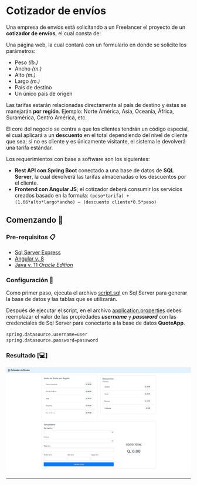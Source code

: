 # Cotizador de envíos

Una empresa de envíos está solicitando a un Freelancer el proyecto de un **cotizador de envíos**, el cual consta de:

Una página web, la cual contará con un formulario en donde se solicite los parámetros:

- Peso _(lb.)_
- Ancho _(m.)_
- Alto _(m.)_
- Largo _(m.)_
- País de destino
- Un único país de origen

Las tarifas estarán relacionadas directamente al país de destino y éstas se manejarán **por región**. Ejemplo: Norte América, Asia, Oceanía, África, Suramérica, Centro América, etc.

El core del negocio se centra a que los clientes tendrán un código especial, el cual aplicará a un **descuento** en el total dependiendo del nivel de cliente que sea; si no es cliente y es únicamente visitante, el sistema le devolverá una tarifa estándar.

Los requerimientos con base a software son los siguientes:

- **Rest API con Spring Boot** conectado a una base de datos de **SQL Server**, la cual devolverá las tarifas almacenadas o los descuentos por el cliente.
- **Frontend con Angular JS**; el cotizador deberá consumir los servicios creados basado en la formula:
```(peso*tarifa) + (1.66*alto*largo*ancho) – (descuento cliente*0.5*peso)```

## Comenzando 🚀

### Pre-requisitos 📋

- [Sql Server Express](https://www.microsoft.com/es-es/sql-server/sql-server-downloads)
- [Angular v. 8](https://v8.angular.io/docs)
- [Java v. 11 _Oracle Edition_](https://www.oracle.com/java/technologies/javase-jdk11-downloads.html)

### Configuración 🔧

Como primer paso, ejecuta el archivo [script.sql](script.sql) en Sql Server para generar la base de datos y las tablas que se utilizarán.

Después de ejecutar el script, en el archivo [application.properties](api/src/main/resources/application.properties) debes reemplazar el valor de las propiedades ***username*** y ***password*** con las credenciales de Sql Server para conectarte a la base de datos **QuoteApp**.

```properties
spring.datasource.username=user
spring.datasource.password=password
```

### Resultado [:computer:]

![Cotizador de envíos](images/QuoteApp.png)

---
